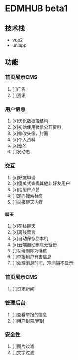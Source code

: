 # EDMHUB beta1

## 技术栈
- vue2
- uniapp

## 功能
### 首页展示CMS
1. [ ]广告
1. [ ]资讯


### 用户信息
1. [x]优化数据库结构
1. [x]初始使用微信公开资料
1. [x]修改头像，封面
1. [x]个人资料
1. [x]签名
1. [ ]发动态

### 交互
1. [x]好友申请
1. [x]傻瓜式查看其他非好友用户
1. [x]给用户点赞
1. [ ]定向搜索标签
1. [ ]举报聊天内容

#### 聊天
1. [x]在线聊天 
1. [x]离线留言
1. [x]自动保存到本机
1. [x]云端自动删除无备份
2. [ ]左滑删除对话框
1. [ ]举报用户有害信息
1. [ ]处理消息时间，短间隔不显示

### 首页展示CMS
1. [ ]资讯新闻

### 管理后台
1. [ ]查看举报的信息
1. [ ]用户封禁/解封

### 安全性
1. [ ]图片过滤
1. [ ]文字过滤